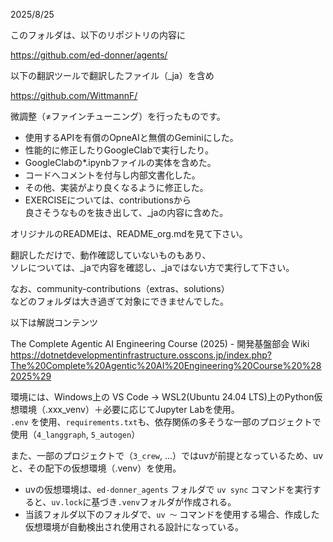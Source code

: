 2025/8/25

このフォルダは、以下のリポジトリの内容に

https://github.com/ed-donner/agents/

以下の翻訳ツールで翻訳したファイル（_ja）を含め

https://github.com/WittmannF/

微調整（≠ファインチューニング）を行ったものです。

- 使用するAPIを有償のOpneAIと無償のGeminiにした。
- 性能的に修正したりGoogleClabで実行したり。
- GoogleClabの*.ipynbファイルの実体を含めた。
- コードへコメントを付与し内部文書化した。
- その他、実装がより良くなるように修正した。
- EXERCISEについては、contributionsから  
良さそうなものを抜き出して、_jaの内容に含めた。

オリジナルのREADMEは、README_org.mdを見て下さい。

翻訳しただけで、動作確認していないものもあり、  
ソレについては、_jaで内容を確認し、_jaではない方で実行して下さい。

なお、community-contributions（extras、solutions）  
などのフォルダは大き過ぎて対象にできませんでした。

以下は解説コンテンツ

The Complete Agentic AI Engineering Course (2025) - 開発基盤部会 Wiki
https://dotnetdevelopmentinfrastructure.osscons.jp/index.php?The%20Complete%20Agentic%20AI%20Engineering%20Course%20%282025%29

環境には、Windows上の VS Code → WSL2(Ubuntu 24.04 LTS)上のPython仮想環境（.xxx_venv）＋必要に応じてJupyter Labを使用。  
`.env` を使用、`requirements.txt`も、依存関係の多そうな一部のプロジェクトで使用（`4_langgraph`, `5_autogen`）

また、一部のプロジェクトで（`3_crew`, ...）ではuvが前提となっているため、uvと、その配下の仮想環境（.venv）を使用。
- uvの仮想環境は、`ed-donner_agents` フォルダで `uv sync` コマンドを実行すると、`uv.lock`に基づき`.venv`フォルダが作成される。
- 当該フォルダ以下のフォルダで、`uv ～` コマンドを使用する場合、作成した仮想環境が自動検出され使用される設計になっている。
